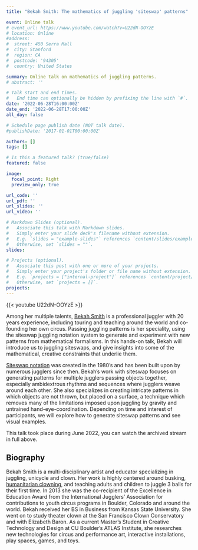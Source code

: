 ```yaml
---
title: "Bekah Smith: The mathematics of juggling 'siteswap' patterns"

event: Online talk
# event_url: https://www.youtube.com/watch?v=U22dN-OOYzE
# location: Online
#address:
#  street: 450 Serra Mall
#  city: Stanford
#  region: CA
#  postcode: '94305'
#  country: United States

summary: Online talk on mathematics of juggling patterns.
# abstract: ''

# Talk start and end times.
#   End time can optionally be hidden by prefixing the line with `#`.
date: '2022-06-28T16:00:00Z'
date_end: '2022-06-28T17:00:00Z'
all_day: false

# Schedule page publish date (NOT talk date).
#publishDate: '2017-01-01T00:00:00Z'

authors: []
tags: []

# Is this a featured talk? (true/false)
featured: false

image:
  focal_point: Right
  preview_only: true

url_code: ''
url_pdf: ''
url_slides: ''
url_video: ''

# Markdown Slides (optional).
#   Associate this talk with Markdown slides.
#   Simply enter your slide deck's filename without extension.
#   E.g. `slides = "example-slides"` references `content/slides/example-slides.md`.
#   Otherwise, set `slides = ""`.
slides:

# Projects (optional).
#   Associate this post with one or more of your projects.
#   Simply enter your project's folder or file name without extension.
#   E.g. `projects = ["internal-project"]` references `content/project/deep-learning/index.md`.
#   Otherwise, set `projects = []`.
projects:
---
```

{{< youtube U22dN-OOYzE >}}

Among her multiple talents, [Bekah Smith](https://www.bekahjuggler.com/) is a professional juggler with 20 years experience, including touring and teaching around the world and co-founding her own circus. Passing juggling patterns is her speciality, using the siteswap juggling notation system to generate and experiment with new patterns from mathematical formalisms. In this hands-on talk, Bekah will introduce us to juggling siteswaps, and give insights into some of the mathematical, creative constraints that underlie them.

[Siteswap notation](https://en.wikipedia.org/wiki/Siteswap) was created in the 1980’s and has been built upon by numerous jugglers since then. Bekah’s work with siteswap focuses on generating patterns for multiple jugglers passing objects together, especially ambidextrous rhythms and sequences where jugglers weave around each other. She also specializes in creating intricate patterns in which objects are not thrown, but placed on a surface, a technique which removes many of the limitations imposed upon juggling by gravity and untrained hand-eye-coordination. Depending on time and interest of participants, we will explore how to generate siteswap patterns and see visual examples.

This talk took place during June 2022, you can watch the archived stream in full above.

## Biography

Bekah Smith is a multi-disciplinary artist and educator specializing in juggling, unicycle and clown. Her work is highly centered around busking, [humanitarian clowning](https://clownswithoutborders.org/), and teaching adults and children to juggle 3 balls for their first time. In 2013 she was the co-recipient of the Excellence in Education Award from the International Jugglers’ Association for contributions to youth circus programs in Boulder, Colorado and around the world. Bekah received her BS in Business from Kansas State University. She went on to study theater clown at the San Francisco Clown Conservatory and with Elizabeth Baron. As a current Master’s Student in Creative Technology and Design at CU Boulder’s ATLAS Institute, she researches new technologies for circus and performance art, interactive installations, play spaces, games, and toys.